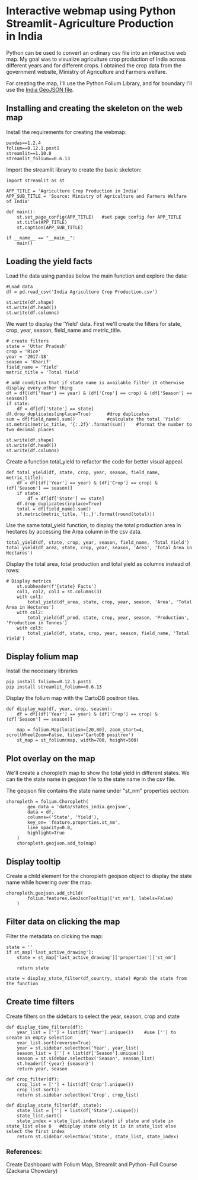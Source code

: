 # Interactive webmap using Python Streamlit - Agriculture Production in India

Python can be used to convert an ordinary csv file into an interactive web map. 
My goal was to visualize agriculture crop production of India across different 
years and for different crops. I obtained the crop data from the government 
website, Ministry of Agriculture and Farmers welfare.

For creating the map, I'll use the Python Folium Library, and for boundary I'll use the [India GeoJSON file](https://github.com/samueldsingh/streamlit-app/blob/master/data/states_india.geojson).

## Installing and creating the skeleton on the web map

Install the requirements for creating the webmap:

```
pandas==1.2.4
folium==0.12.1.post1
streamlit==1.10.0
streamlit_folium==0.6.13
```

Import the streamlit library to create the basic skeleton:
```
import streamlit as st

APP_TITLE = 'Agriculture Crop Production in India'
APP_SUB_TITLE = 'Source: Ministry of Agriculture and Farmers Welfare of India'

def main():
    st.set_page_config(APP_TITLE)   #set page config for APP_TITLE
    st.title(APP_TITLE)             
    st.caption(APP_SUB_TITLE)

if __name__ == "__main__":
    main()
```
    
    
## Loading the yield facts
Load the data using pandas below the main function and explore the data:

```
#Load data
df = pd.read_csv('India Agriculture Crop Production.csv')

st.write(df.shape)
st.write(df.head())
st.write(df.columns)
```

We want to display the 'Yield' data. First we'll create the filters for state, crop, year, season, field_name and metric_title.
```
# create filters
state = 'Uttar Pradesh'
crop = 'Rice'
year = '2017-18'        
season = 'Kharif'
field_name = 'Yield'
metric_title = 'Total Yield'

# add condition that if state name is available filter it otherwise display every other thing  
df = df[(df['Year'] == year) & (df['Crop'] == crop) & (df['Season'] == season)]
if state:
    df = df[df['State'] == state]
df.drop_duplicates(inplace=True)      #drop duplicates
sum = df[field_name].sum()            #calculate the total 'Yield'
st.metric(metric_title, '{:.2f}'.format(sum))    #format the number to two decimal places

st.write(df.shape)
st.write(df.head())
st.write(df.columns)
```

Create a function total_yield to refactor the code for better visual appeal.
```
def total_yield(df, state, crop, year, season, field_name, metric_title):
    df = df[(df['Year'] == year) & (df['Crop'] == crop) & (df['Season'] == season)]
    if state:
        df = df[df['State'] == state]
    df.drop_duplicates(inplace=True)
    total = df[field_name].sum()
    st.metric(metric_title, '{:,}'.format(round(total)))
```

Use the same total_yield function, to display the total production area in hectares by accessing the Area column in the csv data.
```
total_yield(df, state, crop, year, season, field_name, 'Total Yield')
total_yield(df_area, state, crop, year, season, 'Area', 'Total Area in Hectares')
```

Display the total area, total production and total yield as columns instead of rows:
```
# Display metrics
    st.subheader(f'{state} Facts')
    col1, col2, col3 = st.columns(3)
    with col1:
        total_yield(df_area, state, crop, year, season, 'Area', 'Total Area in Hectares')
    with col2:
        total_yield(df_prod, state, crop, year, season, 'Production', 'Production in Tonnes')
    with col3:
        total_yield(df, state, crop, year, season, field_name, 'Total Yield')
```

## Display folium map
Install the necessary libraries

```
pip install folium==0.12.1.post1
pip install streamlit_folium==0.6.13
```

Display the folium map with the CartoDB positron tiles.
```
def display_map(df, year, crop, season):
    df = df[(df['Year'] == year) & (df['Crop'] == crop) & (df['Season'] == season)]

    map = folium.Map(location=[20,80], zoom_start=4, scrollWheelZoom=False, tiles='CartoDB positron')
    st_map = st_folium(map, width=700, height=500)
```

## Plot overlay on the map
We'll create a choropleth map to show the total yield in different states. We can tie the state name in geojson file to the state name in the csv file.

The geojson file contains the state name under "st_nm" properties section:

```
choropleth = folium.Choropleth(
        geo_data = 'data/states_india.geojson',
        data = df,
        columns=('State', 'Yield'),
        key_on= 'feature.properties.st_nm',
        line_opacity=0.8,
        highlight=True   
    )
    choropleth.geojson.add_to(map)
```

## Display tooltip
Create a child element for the choropleth geojson object to display the state name while hovering over the map.

```
choropleth.geojson.add_child(
        folium.features.GeoJsonTooltip(['st_nm'], labels=False)
    )
```

## Filter data on clicking the map
Filter the metadata on clicking the map:
```
state = ''
if st_map['last_active_drawing']:
    state = st_map['last_active_drawing']['properties']['st_nm']

    return state

state = display_state_filter(df_country, state) #grab the state from the function
```

## Create time filters
Create filters on the sidebars to select the year, season, crop and state

```
def display_time_filters(df):
    year_list = [''] + list(df['Year'].unique())    #use [''] to create an empty selection
    year_list.sort(reverse=True)
    year = st.sidebar.selectbox('Year', year_list)
    season_list = [''] + list(df['Season'].unique())
    season = st.sidebar.selectbox('Season', season_list)
    st.header(f'{year} {season}')
    return year, season

def crop_filter(df):
    crop_list = [''] + list(df['Crop'].unique())
    crop_list.sort()
    return st.sidebar.selectbox('Crop', crop_list)

def display_state_filter(df, state):
    state_list = [''] + list(df['State'].unique())
    state_list.sort()
    state_index = state_list.index(state) if state and state in state_list else 0   #display state only it is in state_list else select the first index
    return st.sidebar.selectbox('State', state_list, state_index)
```

### References:
Create Dashboard with Folium Map, Streamlit and Python - Full Course (Zackaria Chowdary)
